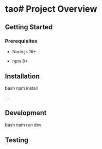 # tao# Project Overview

## Getting Started

### Prerequisites

- Node.js 16+

- npm 8+

## Installation

bash
npm install

--

## Development

bash
npm run dev



## Testing

